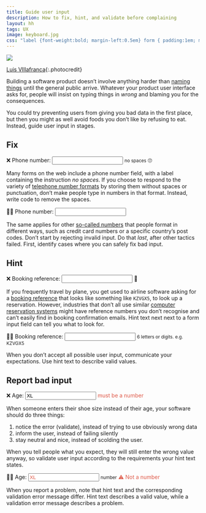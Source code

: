 ```yaml
---
title: Guide user input
description: How to fix, hint, and validate before complaining
layout: hh
tags: UX
image: keyboard.jpg
css: "label {font-weight:bold; margin-left:0.5em} form { padding:1em; margin:1em 0; background-color: #f0f0f0; } form.good {background-color:#DAF2EE} form.bad {background-color:#FFF3CC} small { padding:0 0.5em; }"
---
```


![](keyboard.jpg)

[Luis VIllafranca](https://unsplash.com/photos/A6BZj3PY7L4){:.photocredit}

Building a software product doesn’t involve anything harder than
[naming things]()
until the general public arrive.
Whatever your product user interface asks for, people will insist on typing things in _wrong_ and blaming you for the consequences.

You could try preventing users from giving you bad data in the first place, but then you might as well avoid foods you don’t like by refusing to eat.
Instead, guide user input in stages.

## Fix

<form class="bad">
❌ <label for="phone">Phone number:</label> <input id="phone"> <small>no spaces</small> 🙄
</form>

Many forms on the web include a phone number field, with a label containing the instruction _no spaces_.
If you choose to respond to the variety of
[telephone number formats](telephone-number-formats)
by storing them without spaces or punctuation, don’t make people type in numbers in that format.
Instead, write code to remove the spaces.

<form class="good">
👍🏻 <label for="phone2">Phone number:</label> <input id="phone2">
</form>

The same applies for other [so-called numbers](non-numeric-numbers)
that people format in different ways, such as credit card numbers or a specific country’s post codes.
Don’t start by rejecting invalid input. Do that _last_, after other tactics failed.
First, identify cases where you can safely fix bad input.

## Hint

<form class="bad">
❌ <label for="booking">Booking reference:</label> <input id="booking"> 🤔
</form>

If you frequently travel by plane, you get used to airline software asking for a  [booking reference](https://en.wikipedia.org/wiki/Record_locator)
that looks like something like `KZVGX5`, to look up a reservation.
However, industries that don’t all use similar 
[computer reservation systems](https://en.wikipedia.org/wiki/Computer_reservation_system)
might have reference numbers you don’t recognise and can’t easily find in booking confirmation emails.
Hint text next next to a form input field can tell you what to look for.

<form class="good">
👍🏻 <label for="booking">Booking reference:</label> <input id="booking"> <small>6 letters or digits. e.g. KZVGX5</small>
</form>

When you don’t accept all possible user input, communicate your expectations.
Use hint text to describe valid values.

## Report bad input

<form class="bad">
❌ <label for="age">Age:</label> <input id="age" value="XL"> <span style="color:#DF5A49">must be a number</span>
</form>

When someone enters their shoe size instead of their age, your software should do three things:

1. notice the error (validate), instead of trying to use obviously wrong data
2. inform the user, instead of failing silently
3. stay neutral and nice, instead of scolding the user.

When you tell people what you expect, they will still enter the wrong value anyway, so validate user input according to the requirements your hint text states.

<form class="good">
👍🏻 <label for="age">Age:</label> <input id="age" value="XL" style="color:#DF5A49"> <small>number</small> <span style="color:#DF5A49">⚠︎ Not a number</span>
</form>

When you report a problem, note that hint text and the corresponding validation error message differ.
Hint text describes a valid value, while a validation error message describes a problem.
